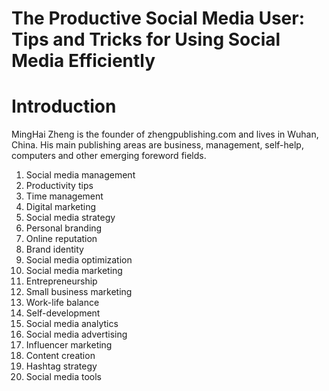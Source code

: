# The Productive Social Media User: Tips and Tricks for Using Social Media Efficiently

# Introduction

MingHai Zheng is the founder of zhengpublishing.com and lives in Wuhan, China. His main publishing areas are business, management, self-help, computers and other emerging foreword fields.



1. Social media management
2. Productivity tips
3. Time management
4. Digital marketing
5. Social media strategy
6. Personal branding
7. Online reputation
8. Brand identity
9. Social media optimization
10. Social media marketing
11. Entrepreneurship
12. Small business marketing
13. Work-life balance
14. Self-development
15. Social media analytics
16. Social media advertising
17. Influencer marketing
18. Content creation
19. Hashtag strategy
20. Social media tools

